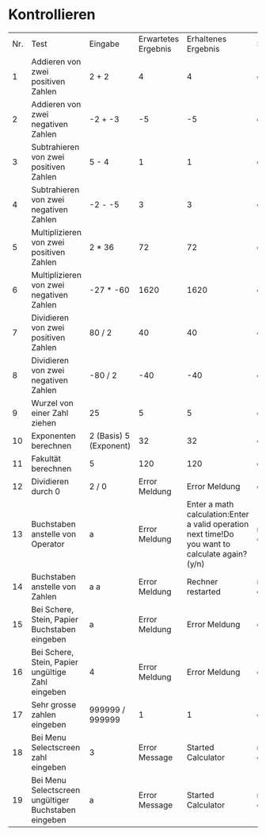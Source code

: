 # Kontrollieren

|   |   |   |   |   |   |   |
|---|---|---|---|---|---|---|
|Nr.|Test|Eingabe|Erwartetes Ergebnis|Erhaltenes Ergebnis|Status|Überarbeited|
|1|Addieren von zwei positiven Zahlen|2 + 2|4|4|ok|-|
|2|Addieren von zwei negativen Zahlen|-2 + -3|-5|-5|ok|-|
|3|Subtrahieren von zwei positiven Zahlen|5 - 4|1|1|ok|-|
|4|Subtrahieren von zwei negativen Zahlen|-2 - -5|3|3|ok|-|
|5|Multiplizieren von zwei positiven Zahlen|2 * 36|72|72|ok|-|
|6|Multiplizieren von zwei negativen Zahlen|-27 * -60|1620|1620|ok|-|
|7|Dividieren von zwei positiven Zahlen|80 / 2|40|40|ok|-|
|8|Dividieren von zwei negativen Zahlen|-80 / 2|-40|-40|ok|-|
|9|Wurzel von einer Zahl ziehen|25|5|5|ok|-|
|10|Exponenten berechnen|2 (Basis) 5 (Exponent)|32|32|ok|-|
|11|Fakultät berechnen|5|120|120|ok|-|
|12|Dividieren durch 0|2 / 0|Error Meldung|Error Meldung|ok|-|
|13|Buchstaben anstelle von Operator|a|Error Meldung|Enter a math calculation:Enter a valid operation next time!Do you want to calculate again? (y/n)|nicht ok|ok|
|14|Buchstaben anstelle von Zahlen|a a|Error Meldung|Rechner restarted|nicht ok|ok|
|15|Bei Schere, Stein, Papier Buchstaben eingeben|a|Error Meldung|Error Meldung|ok|-|
|16|Bei Schere, Stein, Papier ungültige Zahl eingeben|4|Error Meldung|Error Meldung|ok|-|
|17|Sehr grosse zahlen eingeben|999999 / 999999|1|1|ok|-|
|18|Bei Menu Selectscreen zahl eingeben|3|Error Message|Started Calculator|nicht ok|ok|
|19|Bei Menu Selectscreen ungültiger Buchstaben eingeben|a|Error Message|Started Calculator|nicht ok|ok|







